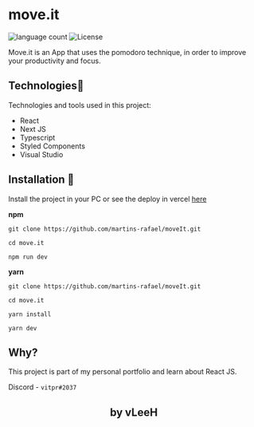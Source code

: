 <h1>move.it</h1>
<p>
  <img alt="language count" src="https://img.shields.io/github/languages/count/vLeeH/move.it?color=6E40C9&style=flat-square"> <img alt="License"         src="https://img.shields.io/badge/license-MIT-6E40C9?style=flat-square">
</p>

<p>Move.it is an App that uses the pomodoro technique, in order to improve your productivity and focus.</p>

## Technologies🔧 
Technologies and tools used in this project:
- React
- Next JS
- Typescript
- Styled Components
- Visual Studio  


## Installation 📁
Install the project in your PC or see the deploy in vercel <a href="https://nlw-4moveit.vercel.app/">here</a>

**npm**
```
git clone https://github.com/martins-rafael/moveIt.git 

cd move.it

npm run dev 
```

**yarn**
```
git clone https://github.com/martins-rafael/moveIt.git 

cd move.it

yarn install 

yarn dev
```

## Why? 

This project is part of my personal portfolio and learn about React JS.

Discord - `vitpr#2037`

<h2 align="center">by vLeeH</h2> 
